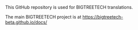 This GitHub repository is used for BIGTREETECH translations.

The main BIGTREETECH project is at https://bigtreetech-beta.github.io/docs/
